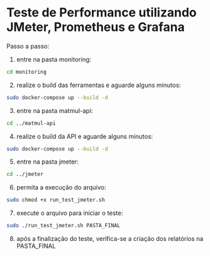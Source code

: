 # Teste de Performance utilizando JMeter, Prometheus e Grafana

Passo a passo:

1) entre na pasta monitoring:
```sh
cd monitoring
```

2) realize o build das ferramentas e aguarde alguns minutos:
```sh
sudo docker-compose up --build -d
```

3) entre na pasta matmul-api:
```sh
cd ../matmul-api
```

4) realize o build da API e aguarde alguns minutos:
```sh
sudo docker-compose up --build -d
```

5) entre na pasta jmeter:
```sh
cd ../jmeter
```

6) permita a execução do arquivo:
```sh
sudo chmod +x run_test_jmeter.sh
```

7) execute o arquivo para iniciar o teste:
```sh
sudo ./run_test_jmeter.sh PASTA_FINAL
```

8) após a finalização do teste, verifica-se a criação dos relatórios na PASTA_FINAL